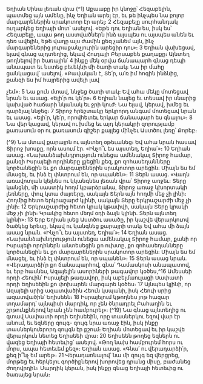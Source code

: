 
Եղիան Սինա լեռան վրա
(^1) Աքաաբը իր կնոջը՝ Հեզաբելին, պատմեց այն ամենը, ինչ Եղիան արել էր, եւ թե ինչպես նա բոլոր մարգարեներին
սրակոտոր էր արել։ 2 Հեզաբելը սուրհանդակ ուղարկեց Եղիայի մոտ՝ ասելով. «Եթե դու Եղիան ես, իսկ ես՝ Հեզաբելը,
ապա թող աստվածներն ինձ այսպես ու այսպես անեն եւ դեռ ավելին, եթե վաղը այս ժամին քեզ չանեմ այն, ինչ
մարգարեներից յուրաքանչյուրին արեցիր դու»։ 3 Եղիան վախեցավ, ելավ գնաց այդտեղից, եկավ Հուդայի Բերսաբեե
քաղաքը։ Այնտեղ թողնելով իր ծառային՝ 4 ինքը մեկ օրվա ճանապարհ գնաց դեպի անապատ եւ նստեց բեւեկնի մի ծառի
տակ։ Նա իր մահը ցանկացավ՝ ասելով. «Բավական է, Տե՛ր, ա՛ռ իմ հոգին ինձնից, քանզի ես իմ հայրերից ավելի լավ


չեմ»։ 5 Նա քուն մտավ, ննջեց ծառի տակ։ Եվ ահա մեկը մոտեցավ նրան եւ ասաց. «Ելի՛ր ու կե՛ր»։ 6 Եղիան նայեց եւ
տեսավ իր սնարից կախված հաճարի նկանակ եւ ջրի կուժ։ Նա ելավ, կերավ, խմեց եւ դարձյալ ննջեց։ 7 Տիրոջ հրեշտակը
երկրորդ անգամ մոտեցավ նրան եւ ասաց. «Ելի՛ր, կե՛ր, որովհետեւ երկար ճանապարհ ես գնալու»։ 8 Նա վեր կացավ,
կերավ ու խմեց եւ այդ կերակրի զորությամբ քառասուն օր ու քառասուն գիշեր քայլեց մինչեւ Աստծու լեռը՝ Քորեբ։

(^9) Նա մտավ քարայրն ու այնտեղ օթեւանեց։ Եվ ահա նրան հասավ Տիրոջ խոսքը, որն ասում էր. «Ինչո՞ւ ես այստեղ,
Եղիա՛»։ 10 Եղիան ասաց. «Նախանձախնդրություն ունեցա ամենակալ Տիրոջ համար, քանզի Իսրայելի որդիները լքեցին
քեզ, քո զոհասեղանները կործանեցին եւ քո մարգարեներին սրակոտոր արեցին։ Միայն ես եմ մնացել, եւ ինձ էլ փնտրում
են, որ սպանեն»։ 11 Տերն ասաց. «Վաղն առավոտյան կելնես ու կկանգնես լեռան վրա՝ Տիրոջ առջեւ։ Տերը կանցնի, մի
սաստիկ հողմ կբարձրանա, Տիրոջ առաջ կխորտակի լեռները, փուլ կտա ժայռերը, սակայն Տերն այն հողմի մեջ չի լինի։
Հողմից հետո երկրաշարժ կլինի, սակայն Տերը երկրաշարժի մեջ չի լինի։ 12 Երկրաշարժից հետո կրակ կթափվի, սակայն
Տերը կրակի մեջ չի լինի։ Կրակից հետո մեղմ օդի ձայն կլինի. Տերն այնտեղ կլինի»։ 13 Երբ Եղիան լսեց Աստծու ասածը,
իր կաշվե վերարկուով ծածկեց երեսը, եկավ ու կանգնեց քարայրի տակ։ Եվ ահա մի ձայն ասաց նրան. «Ինչո՞ւ ես
այստեղ, Եղիա՛»։ 14 Եղիան ասաց. «Նախանձախնդրություն ունեցա ամենակալ Տիրոջ համար, քանի որ Իսրայելի
որդիներն անտեսեցին քո ուխտը, քո զոհասեղանները կործանեցին եւ քո մարգարեներին սրակոտոր արեցին։ Միայն ես
եմ մնացել, եւ ինձ էլ փնտրում են, որ սպանեն»։ 15 Տերն ասաց նրան. «Վերադարձի՛ր քո ճանապարհով, գնա՛ Դամասկոսի
անապատով, եւ երբ հասնես, Ազայելին ասորիների թագավոր կօծես,^16 Ամեսսեի որդի Հեուին՝ Իսրայելի թագավոր, իսկ
աբելմաուլացի Սափատի որդի Եղիսեեին քո փոխարեն մարգարե կօծես։ 17 Այնպես կլինի, որ Ազայելի սրից ազատվածին
Հեուն կսպանի, իսկ Հեուի սրից ազատվածին՝ Եղիսեեն։ 18 Իսրայելում կթողնես յոթ հազար տղամարդ՝ այնպիսի մարդիկ,
որ չեն ծնրադրել Բահաղին եւ շրթունքներով նրան չեն համբուրել»։
(^19) Նա գնաց այնտեղից ու գտավ Սափատի որդի Եղիսեեին, որը տասներկու եզով վար էր անում, եւ եզները զույգ-
զույգ նրա առաջ էին, իսկ ինքը տասներկուերորդ զույգն էր քշում։ Եղիան մոտեցավ եւ իր կաշվե վերարկուն նետեց
Եղիսեեի վրա։ 20 Եղիսեեն թողեց եզներն ու վազեց Եղիայի հետեւից՝ ասելով. «Թող նախ համբուրեմ հորս ու մորս, ապա
հետեւեմ քեզ»։ Եղիան ասաց. «Գնա՛ ու վերադարձի՛ր, քեզ ի՞նչ եմ արել»։ 21 Վերադառնալով՝ նա մի զույգ եզ վերցրեց,
մորթեց եւ հերկելու գործիքներով խորովեց դրանց միսը, բաժանեց ժողովրդին։ Մարդիկ կերան, իսկ ինքը գնաց Եղիայի
հետեւից ու ծառայեց նրան։
